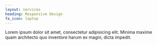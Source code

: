 ```yaml
---
layout: services
heading: Responsive Design
fa_icon: laptop
---
```


Lorem ipsum dolor sit amet, consectetur adipisicing elit. Minima maxime quam architecto quo inventore harum ex magni, dicta impedit.